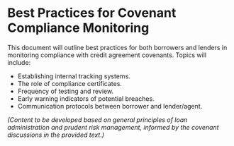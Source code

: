 # Best Practices for Covenant Compliance Monitoring

This document will outline best practices for both borrowers and lenders in monitoring compliance with credit agreement covenants. Topics will include:

*   Establishing internal tracking systems.
*   The role of compliance certificates.
*   Frequency of testing and review.
*   Early warning indicators of potential breaches.
*   Communication protocols between borrower and lender/agent.

*(Content to be developed based on general principles of loan administration and prudent risk management, informed by the covenant discussions in the provided text.)*
